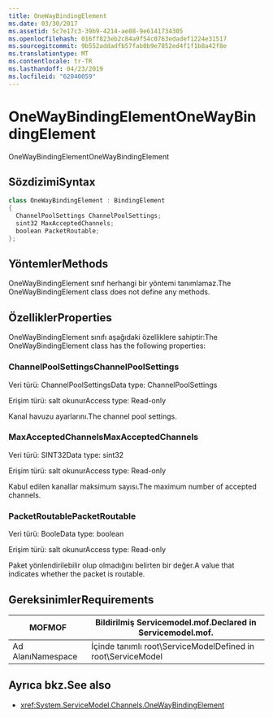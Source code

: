 ```yaml
---
title: OneWayBindingElement
ms.date: 03/30/2017
ms.assetid: 5c7e17c3-39b9-4214-ae08-9e6141734305
ms.openlocfilehash: 016ff823eb2c84a9f54c0763edadef1224e31517
ms.sourcegitcommit: 9b552addadfb57fab0b9e7852ed4f1f1b8a42f8e
ms.translationtype: MT
ms.contentlocale: tr-TR
ms.lasthandoff: 04/23/2019
ms.locfileid: "62040059"
---
```

# <a name="onewaybindingelement"></a><span data-ttu-id="50d39-102">OneWayBindingElement</span><span class="sxs-lookup"><span data-stu-id="50d39-102">OneWayBindingElement</span></span>
<span data-ttu-id="50d39-103">OneWayBindingElement</span><span class="sxs-lookup"><span data-stu-id="50d39-103">OneWayBindingElement</span></span>  
  
## <a name="syntax"></a><span data-ttu-id="50d39-104">Sözdizimi</span><span class="sxs-lookup"><span data-stu-id="50d39-104">Syntax</span></span>  
  
```csharp
class OneWayBindingElement : BindingElement  
{  
  ChannelPoolSettings ChannelPoolSettings;  
  sint32 MaxAcceptedChannels;  
  boolean PacketRoutable;  
};  
```  
  
## <a name="methods"></a><span data-ttu-id="50d39-105">Yöntemler</span><span class="sxs-lookup"><span data-stu-id="50d39-105">Methods</span></span>  
 <span data-ttu-id="50d39-106">OneWayBindingElement sınıf herhangi bir yöntemi tanımlamaz.</span><span class="sxs-lookup"><span data-stu-id="50d39-106">The OneWayBindingElement class does not define any methods.</span></span>  
  
## <a name="properties"></a><span data-ttu-id="50d39-107">Özellikler</span><span class="sxs-lookup"><span data-stu-id="50d39-107">Properties</span></span>  
 <span data-ttu-id="50d39-108">OneWayBindingElement sınıfı aşağıdaki özelliklere sahiptir:</span><span class="sxs-lookup"><span data-stu-id="50d39-108">The OneWayBindingElement class has the following properties:</span></span>  
  
### <a name="channelpoolsettings"></a><span data-ttu-id="50d39-109">ChannelPoolSettings</span><span class="sxs-lookup"><span data-stu-id="50d39-109">ChannelPoolSettings</span></span>  
 <span data-ttu-id="50d39-110">Veri türü: ChannelPoolSettings</span><span class="sxs-lookup"><span data-stu-id="50d39-110">Data type: ChannelPoolSettings</span></span>  
  
 <span data-ttu-id="50d39-111">Erişim türü: salt okunur</span><span class="sxs-lookup"><span data-stu-id="50d39-111">Access type: Read-only</span></span>  
  
 <span data-ttu-id="50d39-112">Kanal havuzu ayarlarını.</span><span class="sxs-lookup"><span data-stu-id="50d39-112">The channel pool settings.</span></span>  
  
### <a name="maxacceptedchannels"></a><span data-ttu-id="50d39-113">MaxAcceptedChannels</span><span class="sxs-lookup"><span data-stu-id="50d39-113">MaxAcceptedChannels</span></span>  
 <span data-ttu-id="50d39-114">Veri türü: SINT32</span><span class="sxs-lookup"><span data-stu-id="50d39-114">Data type: sint32</span></span>  
  
 <span data-ttu-id="50d39-115">Erişim türü: salt okunur</span><span class="sxs-lookup"><span data-stu-id="50d39-115">Access type: Read-only</span></span>  
  
 <span data-ttu-id="50d39-116">Kabul edilen kanallar maksimum sayısı.</span><span class="sxs-lookup"><span data-stu-id="50d39-116">The maximum number of accepted channels.</span></span>  
  
### <a name="packetroutable"></a><span data-ttu-id="50d39-117">PacketRoutable</span><span class="sxs-lookup"><span data-stu-id="50d39-117">PacketRoutable</span></span>  
 <span data-ttu-id="50d39-118">Veri türü: Boole</span><span class="sxs-lookup"><span data-stu-id="50d39-118">Data type: boolean</span></span>  
  
 <span data-ttu-id="50d39-119">Erişim türü: salt okunur</span><span class="sxs-lookup"><span data-stu-id="50d39-119">Access type: Read-only</span></span>  
  
 <span data-ttu-id="50d39-120">Paket yönlendirilebilir olup olmadığını belirten bir değer.</span><span class="sxs-lookup"><span data-stu-id="50d39-120">A value that indicates whether the packet is routable.</span></span>  
  
## <a name="requirements"></a><span data-ttu-id="50d39-121">Gereksinimler</span><span class="sxs-lookup"><span data-stu-id="50d39-121">Requirements</span></span>  
  
|<span data-ttu-id="50d39-122">MOF</span><span class="sxs-lookup"><span data-stu-id="50d39-122">MOF</span></span>|<span data-ttu-id="50d39-123">Bildirilmiş Servicemodel.mof.</span><span class="sxs-lookup"><span data-stu-id="50d39-123">Declared in Servicemodel.mof.</span></span>|  
|---------|-----------------------------------|  
|<span data-ttu-id="50d39-124">Ad Alanı</span><span class="sxs-lookup"><span data-stu-id="50d39-124">Namespace</span></span>|<span data-ttu-id="50d39-125">İçinde tanımlı root\ServiceModel</span><span class="sxs-lookup"><span data-stu-id="50d39-125">Defined in root\ServiceModel</span></span>|  
  
## <a name="see-also"></a><span data-ttu-id="50d39-126">Ayrıca bkz.</span><span class="sxs-lookup"><span data-stu-id="50d39-126">See also</span></span>

- <xref:System.ServiceModel.Channels.OneWayBindingElement>
